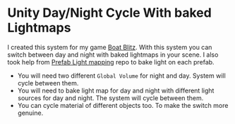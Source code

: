 # Unity Day/Night Cycle With baked Lightmaps

I created this system for my game [Boat Blitz](https://play.google.com/store/apps/details?id=com.novalabs.bb&pcampaignid=web_share). 
With this system you can switch between day and night with baked lightmaps in your scene. I also 
took help from [Prefab Light mapping](https://github.com/Ayfel/PrefabLightmapping) repo to bake light 
on each prefab.
- You will need two different `Global Volume` for night and day. System will cycle between them. 
- You will need to bake light map for day and night with different light sources for day and night. The system 
will cycle between them.
- You can cycle material of different objects too. To make the switch more genuine. 
 
